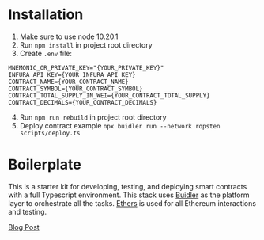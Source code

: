 #  Installation
1. Make sure to use node 10.20.1
2. Run `npm install` in project root directory
3. Create `.env` file:
```
MNEMONIC_OR_PRIVATE_KEY="{YOUR_PRIVATE_KEY}"
INFURA_API_KEY={YOUR_INFURA_API_KEY}
CONTRACT_NAME={YOUR_CONTRACT_NAME}
CONTRACT_SYMBOL={YOUR_CONTRACT_SYMBOL}
CONTRACT_TOTAL_SUPPLY_IN_WEI={YOUR_CONTRACT_TOTAL_SUPPLY}
CONTRACT_DECIMALS={YOUR_CONTRACT_DECIMALS}
```
4. Run `npm run rebuild` in project root directory
5. Deploy contract example `npx buidler run --network ropsten scripts/deploy.ts`

#  Boilerplate

This is a starter kit for developing, testing, and deploying smart contracts with a full Typescript environment. This stack uses [Buidler](https://buidler.dev) as the platform layer to orchestrate all the tasks. [Ethers](https://docs.ethers.io/ethers.js/html/index.html) is used for all Ethereum interactions and testing.

[Blog Post](https://medium.com/@rahulsethuram/the-new-solidity-dev-stack-buidler-ethers-waffle-typescript-tutorial-f07917de48ae)